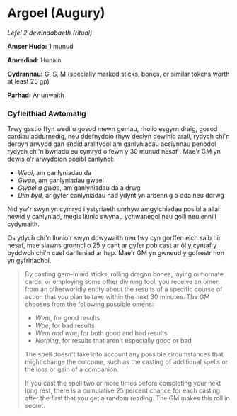 # Argoel (Augury)

*Lefel 2 dewindabaeth (ritual)*

**Amser Hudo:** 1 munud

**Amrediad:** Hunain

**Cydrannau:** G, S, M (specially marked sticks, bones, or similar tokens worth at least 25 gp)

**Parhad:** Ar unwaith

### Cyfieithiad Awtomatig

Trwy gastio ffyn wedi'u gosod mewn gemau, rholio esgyrn draig, gosod cardiau addurnedig, neu ddefnyddio rhyw declyn dewinio arall, rydych chi'n derbyn arwydd gan endid arallfydol am ganlyniadau acsiynnau penodol rydych chi'n bwriadu eu cymryd o fewn y 30 munud nesaf . Mae'r GM yn dewis o'r arwyddion posibl canlynol:

- *Weal*, am ganlyniadau da
- *Gwae*, am ganlyniadau gwael
- *Gwael a gwae*, am ganlyniadau da a drwg
- *Dim byd*, ar gyfer canlyniadau nad ydynt yn arbennig o dda neu ddrwg

Nid yw'r swyn yn cymryd i ystyriaeth unrhyw amgylchiadau posibl a allai newid y canlyniad, megis llunio swynau ychwanegol neu golli neu ennill cydymaith.

Os ydych chi'n llunio'r swyn ddwywaith neu fwy cyn gorffen eich saib hir nesaf, mae siawns gronnol o 25 y cant ar gyfer pob cast ar ôl y cyntaf y byddwch chi'n cael darlleniad ar hap. Mae'r GM yn gwneud y gofrestr hon yn gyfrinachol.

>  By casting gem-inlaid sticks, rolling dragon bones, laying out ornate cards, or employing some other divining tool, you receive an omen from an otherworldly entity about the results of a specific course of action that you plan to take within the next 30 minutes. The GM chooses from the following possible omens:
>  
>  - *Weal*, for good results
>  - *Woe*, for bad results
>  - *Weal and woe*, for both good and bad results
>  - *Nothing*, for results that aren't especially good or bad
>  
>  The spell doesn't take into account any possible circumstances that might change the outcome, such as the casting of additional spells or the loss or gain of a companion.
>  
>  If you cast the spell two or more times before completing your next long rest, there is a cumulative 25 percent chance for each casting after the first that you get a random reading. The GM makes this roll in secret.
